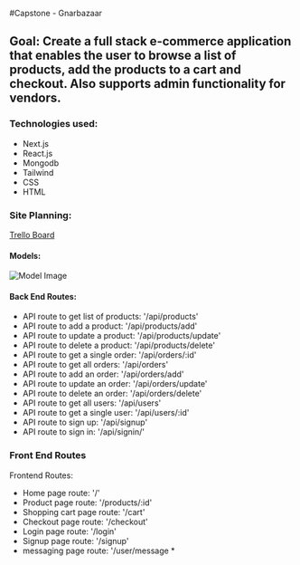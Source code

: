 #Capstone - Gnarbazaar

## Goal: Create a full stack e-commerce application that enables the user to browse a list of products, add the products to a cart and checkout. Also supports admin functionality for vendors.

### Technologies used:
- Next.js
- React.js
- Mongodb
- Tailwind
- CSS
- HTML

<!-- ### Daily Plan:
| Day | Goal |
|-----|------|
| 1 | Set Up Basic Running front end and back end repos |
| 2 | Render data to screen |
| 3 | Create all forms |
| 4 | Bug testing, add possible stretch goals |
| 5 | Website Styling / Responsive |
| 6 | Final debugging and styling |
| 7 | Presentation Day | -->

### Site Planning:
[Trello Board](https://trello.com/b/jXdINji4/gnarbazaar )

#### Models:
![Model Image](https://i.imgur.com/4SgOHgi.png)

#### Back End Routes:
- API route to get list of products: '/api/products'
- API route to add a product: '/api/products/add'
- API route to update a product: '/api/products/update'
- API route to delete a product: '/api/products/delete'
- API route to get a single order: '/api/orders/:id'
- API route to get all orders: '/api/orders'
- API route to add an order: '/api/orders/add'
- API route to update an order: '/api/orders/update'
- API route to delete an order: '/api/orders/delete'
- API route to get all users: '/api/users'
- API route to get a single user: '/api/users/:id'
- API route to sign up: '/api/signup'
- API route to sign in: '/api/signin/'


### Front End Routes

Frontend Routes:
- Home page route: '/'
- Product page route: '/products/:id'
- Shopping cart page route: '/cart'
- Checkout page route: '/checkout'
- Login page route: '/login'
- Signup page route: '/signup'
-  messaging page route: '/user/message *
